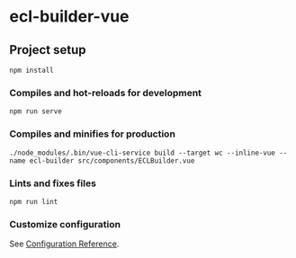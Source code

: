 # ecl-builder-vue

## Project setup
```
npm install
```

### Compiles and hot-reloads for development
```
npm run serve
```

### Compiles and minifies for production
```
./node_modules/.bin/vue-cli-service build --target wc --inline-vue --name ecl-builder src/components/ECLBuilder.vue
```

### Lints and fixes files
```
npm run lint
```

### Customize configuration
See [Configuration Reference](https://cli.vuejs.org/config/).
